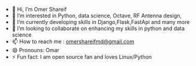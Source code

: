 - 👋 Hi, I’m Omer Shareif
- 👀 I’m interested in Python, data science, Octave, RF Antenna design,
- 🌱 I’m currently developing skills in Django,Flask,FastApi and many more
- 💞️ I’m looking to collaborate on enhancing my skills in python and data science
- 📫 How to reach me : omershareifmd@gmail.com
- 😄 Pronouns: Omar
- ⚡ Fun fact: I am open source fan and loves Linux/Python

<!---
OmerShareif/OmerShareif is a ✨ special ✨ repository because its `README.md` (this file) appears on your GitHub profile.
You can click the Preview link to take a look at your changes.
--->
